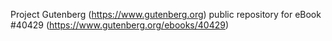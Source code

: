 Project Gutenberg (https://www.gutenberg.org) public repository for eBook #40429 (https://www.gutenberg.org/ebooks/40429)

